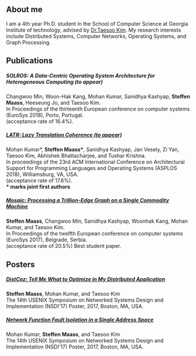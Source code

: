 ## About me

I am a 4th year Ph.D. student in the School of Computer Science at Georgia Institute of
technology, advised by [Dr.Taesoo Kim](https://taesoo.gtisc.gatech.edu/).
My research interests include Distributed Systems, Computer Networks, Operating
Systems, and Graph Processing.

## Publications

##### SOLROS: A Data-Centric Operating System Architecture for Heterogeneous Computing (to appear)<br />
Changwoo Min, Woon-Hak Kang, Mohan Kumar, Sanidhya Kashyap, **Steffen Maass**, Heeseung Jo, and Taesoo Kim.<br />
In Proceedings of the thirteenth European conference on computer systems (EuroSys 2018), Porto, Portugal.<br />
(acceptance rate of 16.4%).<br />

##### [LATR: Lazy Translation Coherence (to appear)<br />](./data/latr-asplos18.pdf)
Mohan Kumar\*, **Steffen Maass\***, Sanidhya Kashyap, Jan Vesely, Zi Yan, Taesoo Kim, Abhishek Bhattacharjee, and Tushar Krishna.<br />
In proceedings of the 23rd ACM International Conference on Architectural Support for Programming Languages and Operating Systems (ASPLOS 2018), Williamsburg, VA, USA.<br />
(acceptance rate of 17.6%).<br />
**\* marks joint first authors**

##### [Mosaic: Processing a Trillion-Edge Graph on a Single Commodity Machine<br />](./data/mosaic-eurosys17.pdf)
**Steffen Maass**, Changwoo Min, Sanidhya Kashyap, Woonhak Kang, Mohan Kumar, and Taesoo Kim.<br />
In Proceedings of the twelfth European conference on computer systems (EuroSys 2017), Belgrade, Serbia.<br />
(acceptance rate of 20.5%) Best student paper.<br />

## Posters

##### [DistCoz: Tell Me What to Optimize in My Distributed Application<br />](./data/dist-coz-poster-nsdi17.pdf)
**Steffen Maass**, Mohan Kumar, and Taesoo Kim<br />
The 14th USENIX Symposium on Networked Systems Design and Implementation (NSDI'17) Poster, 2017, Boston, MA, USA.<br />

##### [Network Function Fault Isolation in a Single Address Space<br />](./data/nfv-fault-poster-nsdi17.pdf)
Mohan Kumar, **Steffen Maass**, and Taesoo Kim<br />
The 14th USENIX Symposium on Networked Systems Design and Implementation (NSDI'17) Poster, 2017, Boston, MA, USA.<br />
